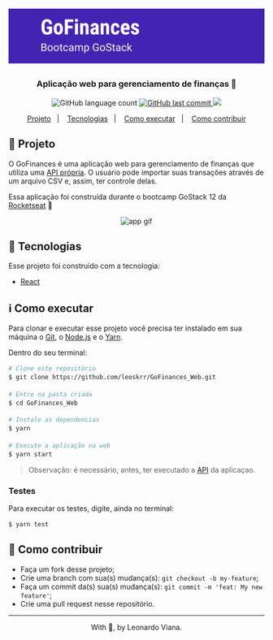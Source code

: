 <h1 align="center">
    <img alt="GoFinances" title="#GoFinances" src=".github/cover.png" width="1000px"/>
</h1>

<h3 align="center">
	Aplicação web para gerenciamento de finanças 💸
</h3>
<p align="center">
  <img alt="GitHub language count" src="https://img.shields.io/badge/languages-3-green">

  <a href="https://github.com/leoskrr/GoMarketplace/commits/master">
    <img alt="GitHub last commit" src="https://img.shields.io/badge/last%20commit-july-yellowgreen">
  </a>

  <img src="https://img.shields.io/badge/tests-100%25-brightgreen"/>

<p align="center">
  <a href="#-projeto">Projeto</a>&nbsp;&nbsp;&nbsp;|&nbsp;&nbsp;&nbsp;
  <a href="#rocket-Tecnologias">Tecnologias</a>&nbsp;&nbsp;&nbsp;|&nbsp;&nbsp;&nbsp;
  <a href="#information_source-como-executar">Como executar</a>&nbsp;&nbsp;&nbsp;|&nbsp;&nbsp;&nbsp;
  <a href="#-como-contribuir">Como contribuir</a>
</p>

## 📱 Projeto

O GoFinances é uma aplicação web para gerenciamento de finanças que utiliza uma [API própria](https://github.com/leoskrr/GoFinances_API). O usuário pode importar suas transações através de um arquivo CSV e, assim, ter controle delas.
<p>
Essa aplicação foi construída durante o bootcamp GoStack 12 da <a href="https://rocketseat.com.br/">Rocketseat</a>
🚀
</p>

<p align="center">
    <img alt="app gif" src=".github/example.gif" width="1000px" />
</p>


## :rocket: Tecnologias

Esse projeto foi construído com a tecnologia:

- [React](https://pt-br.reactjs.org/)

## :information_source: Como executar

Para clonar e executar esse projeto você precisa ter instalado em sua máquina o [Git](https://git-scm.com), o [Node.js][nodejs] e o [Yarn][yarn].

Dentro do seu terminal:

```bash
# Clone este repositório
$ git clone https://github.com/leoskrr/GoFinances_Web.git

# Entre na pasta criada
$ cd GoFinances_Web

# Instale as dependencias
$ yarn

# Execute a aplicação na web
$ yarn start
```
> Observação: é necessário, antes, ter executado a [API](https://github.com/leoskrr/GoFinances_API) da aplicaçao.

### Testes

Para executar os testes, digite, ainda no terminal:
```bash
$ yarn test
```

## 🤔 Como contribuir

- Faça um fork desse projeto;
- Crie uma branch com sua(s) mudança(s): `git checkout -b my-feature`;
- Faça um commit da(s) sua(s) mudança(s): `git commit -m 'feat: My new feature'`;
- Crie uma pull request nesse repositório.

---

<p align="center">With 💜, by Leonardo Viana.</p>

[nodejs]: https://nodejs.org/
[yarn]: https://yarnpkg.com/
[vc]: https://code.visualstudio.com/
[vceditconfig]: https://marketplace.visualstudio.com/items?itemName=EditorConfig.EditorConfig
[vceslint]: https://marketplace.visualstudio.com/items?itemName=dbaeumer.vscode-eslint
[prettier]: https://marketplace.visualstudio.com/items?itemName=esbenp.prettier-vscode
